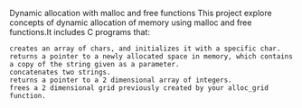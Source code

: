

Dynamic allocation with malloc and free functions This project explore concepts of dynamic allocation of memory using malloc and free functions.It includes C programs that:

    creates an array of chars, and initializes it with a specific char.
    returns a pointer to a newly allocated space in memory, which contains a copy of the string given as a parameter.
    concatenates two strings.
    returns a pointer to a 2 dimensional array of integers.
    frees a 2 dimensional grid previously created by your alloc_grid function.

